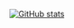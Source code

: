 [![GitHub stats](https://github-readme-stats.vercel.app/api?username=kandarpRJ&theme=city-lights)](https://github.com/kandarpRJ/github-readme-stats)
